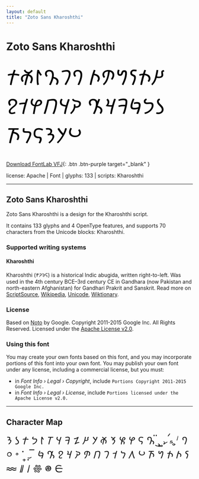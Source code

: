 ```yaml
---
layout: default
title: "Zoto Sans Kharoshthi"
---
```


# Zoto Sans Kharoshthi

<div contenteditable="true" style="font-family: 'Zoto Sans Kharoshthi'; font-size: 4em; color:black; margin: 0.5em 0 0.5em 0; line-height: 1.4em;">
𐨙𐨥𐨣𐨦𐨮𐨤 𐨀𐨬𐨐𐨞𐨖𐨠 𐨡𐨟𐨳𐨛𐨰𐨲 𐨯𐨜𐨭𐨒𐨫𐨱 𐨨𐨗𐨢𐨑𐨪𐨧
</div>

[Download FontLab VFJ](https://downgit.github.io/#/home?url=https://github.com/fontlabcom/getgo-fonts/blob/main/getgo-fonts/apache/zotosans/zotosans-kharoshthi.vfj){: .btn .btn-purple target="_blank" }

license: Apache \| Font \| glyphs: 133 \| scripts: Kharoshthi

---


## Zoto Sans Kharoshthi

Zoto Sans Kharoshthi is a design for the Kharoshthi script.

It contains 133 glyphs and 4 OpenType features, and supports 70 characters from the Unicode blocks: Kharoshthi.


### Supported writing systems


#### Kharoshthi

Kharoshthi (𐨑𐨪𐨆𐨯𐨠𐨁) is a historical Indic abugida, written right-to-left. Was used in the 4th century BCE–3rd century CE in Gandhara (now Pakistan and north-eastern Afghanistan) for Gandhari Prakrit and Sanskrit. Read more on [ScriptSource](https://scriptsource.org/scr/Khar), [Wikipedia](https://en.wikipedia.org/wiki/ISO_15924:Khar), [Unicode](https://www.unicode.org/versions/Unicode13.0.0/ch14.pdf#G38474), [Wiktionary](https://en.wiktionary.org/wiki/Category:Kharoshthi_script).


### License

Based on [Noto](https://github.com/notofonts) by Google. Copyright 2011-2015 Google Inc. All Rights Reserved. Licensed under the [Apache License v2.0](https://www.apache.org/licenses/LICENSE-2.0.txt).

### Using this font

You may create your own fonts based on this font, and you may incorporate portions of this font into your own font. You may publish your own font under any license, including a commercial license, but you must:

- in _Font Info › Legal › Copyright_, include `Portions Copyright 2011-2015 Google Inc.`
- in _Font Info › Legal › License_, include `Portions licensed under the Apache License v2.0.`


---

## Character Map

<div style="font-family: 'Zoto Sans Kharoshthi'; font-size: 2em;">
𐨀 𐨁 𐨂 𐨃 𐨅 𐨆 𐨌 𐨍 𐨎 𐨏 𐨐 𐨑 𐨒 𐨓 𐨕 𐨖 𐨗 𐨙 𐨚 𐨛 𐨜 𐨝 𐨞 𐨟 𐨠 𐨡 𐨢 𐨣 𐨤 𐨥 𐨦 𐨧 𐨨 𐨩 𐨪 𐨫 𐨬 𐨭 𐨮 𐨯 𐨰 𐨱 𐨲 𐨳 𐨸 𐨹 𐨺 𐨿 𐩐 𐩑 𐩒 𐩓 𐩔 𐩕 𐩖 𐩗 𐩘
</div>


